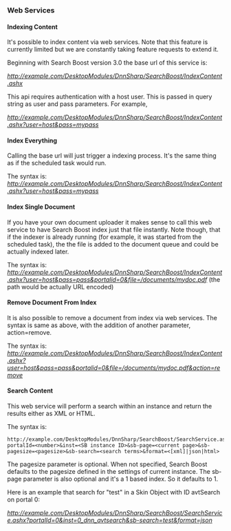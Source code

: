 ### Web Services

#### Indexing Content

It's possible to index content via web services. Note that this feature is currently limited but we are constantly taking feature requests to extend it.

Beginning with Search Boost version 3.0 the base url of this service is:

*http://example.com/DesktopModules/DnnSharp/SearchBoost/IndexContent.ashx*

This api requires authentication with a host user. This is passed in query string as user and pass parameters. For example, 

*http://example.com/DesktopModules/DnnSharp/SearchBoost/IndexContent.ashx?user=host&pass=mypass*

#### Index Everything

Calling the base url will just trigger a indexing process. It's the same thing as if the scheduled task would run.

The syntax is:
*http://example.com/DesktopModules/DnnSharp/SearchBoost/IndexContent.ashx?user=host&pass=mypass*

#### Index Single Document

If you have your own document uploader it makes sense to call this web service to have Search Boost index just that file instantly. Note though, that if the indexer is already running (for example, it was started from the scheduled task), the the file is added to the document queue and could be actually indexed later.

The syntax is:
*http://example.com/DesktopModules/DnnSharp/SearchBoost/IndexContent.ashx?user=host&pass=pass&portalid=0&file=/documents/mydoc.pdf* (the path would be actually URL encoded)

#### Remove Document From Index

It is also possible to remove a document from index via web services. The syntax is same as above, with the addition of another parameter, action=remove.

The syntax is:
*http://example.com/DesktopModules/DnnSharp/SearchBoost/IndexContent.ashx?user=host&pass=pass&portalid=0&file=/documents/mydoc.pdf&action=remove*

#### Search Content


This web service will perform a search within an instance and return the results either as XML or HTML.

The syntax is:

```
http://example.com/DesktopModules/DnnSharp/SearchBoost/SearchService.ashx?portalId=<number>&inst=<SB instance ID>&sb-page=<current page>&sb-pagesize=<pagesize>&sb-search=<search terms>&format=<[xml]|json|html>
```

The pagesize parameter is optional. When not specified, Search Boost defaults to the pagesize defined in the settings of current instance. The sb-page parameter is also optional and it's a 1 based index. So it defaults to 1.

Here is an example that search for "test" in a Skin Object with ID avtSearch on portal 0:

*http://example.com/DesktopModules/DnnSharp/SearchBoost/SearchService.ashx?portalId=0&inst=0_dnn_avtsearch&sb-search=test&format=json*